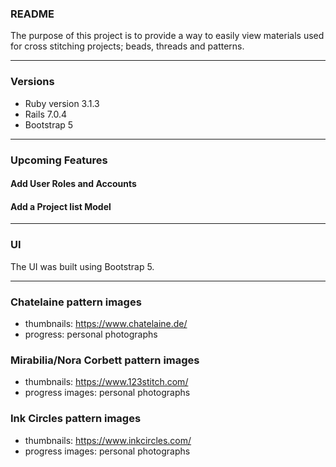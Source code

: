 ### README

The purpose of this project is to provide a way to easily view materials used for cross stitching projects; beads, threads and patterns. 

***
### Versions

- Ruby version 3.1.3
- Rails 7.0.4
- Bootstrap 5

***

### Upcoming Features

#### Add User Roles and Accounts
#### Add a Project list Model

***
### UI

The UI was built using Bootstrap 5.

***

### Chatelaine pattern images

- thumbnails: https://www.chatelaine.de/
- progress: personal photographs

### Mirabilia/Nora Corbett pattern images

- thumbnails: https://www.123stitch.com/
- progress images: personal photographs

### Ink Circles pattern images
- thumbnails: https://www.inkcircles.com/
- progress images: personal photographs

